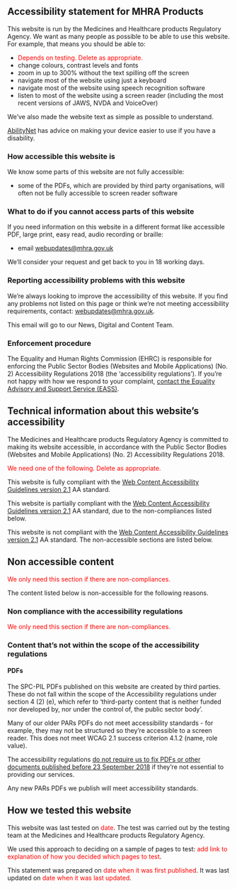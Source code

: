 ## Accessibility statement for MHRA Products

This website is run by the Medicines and Healthcare products Regulatory Agency. We want as many people as possible to be able to use this website. For example, that means you should be able to:

- <span style='color: red'>Depends on testing. Delete as appropriate.</span>
- change colours, contrast levels and fonts
- zoom in up to 300% without the text spilling off the screen
- navigate most of the website using just a keyboard
- navigate most of the website using speech recognition software
- listen to most of the website using a screen reader (including the most recent versions of JAWS, NVDA and VoiceOver)

We’ve also made the website text as simple as possible to understand.

[AbilityNet](https://mcmw.abilitynet.org.uk/) has advice on making your device easier to use if you have a disability.

### How accessible this website is

We know some parts of this website are not fully accessible:

- some of the PDFs, which are provided by third party organisations, will often not be fully accessible to screen reader software

### What to do if you cannot access parts of this website

If you need information on this website in a different format like accessible PDF, large print, easy read, audio recording or braille:

- email [webupdates@mhra.gov.uk][1]

We’ll consider your request and get back to you in 18 working days.

### Reporting accessibility problems with this website

We’re always looking to improve the accessibility of this website. If you find any problems not listed on this page or think we’re not meeting accessibility requirements, contact: [webupdates@mhra.gov.uk][1].

This email will go to our News, Digital and Content Team.

### Enforcement procedure

The Equality and Human Rights Commission (EHRC) is responsible for enforcing the Public Sector Bodies
(Websites and Mobile Applications) (No. 2) Accessibility Regulations 2018 (the ‘accessibility regulations’).
If you’re not happy with how we respond to your complaint, [contact the Equality Advisory and Support Service (EASS)][1].

## Technical information about this website’s accessibility

The Medicines and Healthcare products Regulatory Agency is committed to making its website accessible, in accordance with the Public Sector Bodies (Websites and Mobile Applications) (No. 2) Accessibility Regulations 2018.

<span style='color: red'>We need one of the following. Delete as appropriate.</span>

This website is fully compliant with the [Web Content Accessibility Guidelines version 2.1][3] AA standard.

This website is partially compliant with the [Web Content Accessibility Guidelines version 2.1][3] AA standard, due to the non-compliances listed below.

This website is not compliant with the [Web Content Accessibility Guidelines version 2.1][3] AA standard. The non-accessible sections are listed below.

## Non accessible content

<span style='color: red'>We only need this section if there are non-compliances.</span>

The content listed below is non-accessible for the following reasons.

### Non compliance with the accessibility regulations

<span style='color: red'>We only need this section if there are non-compliances.</span>

### Content that’s not within the scope of the accessibility regulations

#### PDFs

The SPC-PIL PDFs published on this website are created by third parties. These do not fall within the scope of the Accessibility regulations under section 4 (2) (e), which refer to ‘third-party content that is neither funded nor developed by, nor under the control of, the public sector body’.

Many of our older PARs PDFs do not meet accessibility standards - for example, they may not be structured so they’re accessible to a screen reader. This does not meet WCAG 2.1 success criterion 4.1.2 (name, role value).

The accessibility regulations [do not require us to fix PDFs or other documents published before 23 September 2018][2] if they’re not essential to providing our services.

Any new PARs PDFs we publish will meet accessibility standards.

## How we tested this website

This website was last tested on <span style='color: red'>date</span>. The test was carried out by the testing team at the Medicines and Healthcare products Regulatory Agency.

We used this approach to deciding on a sample of pages to test:
<span style='color: red'>add link to explanation of how you decided which pages to test</span>.

This statement was prepared on <span style='color: red'>date when it was first published</span>.
It was last updated on <span style='color: red'>date when it was last updated</span>.

[1]: mailto:webupdates@mhra.gov.uk
[2]: www.legislation.gov.uk/uksi/2018/952/regulation/4/made
[3]: https://www.w3.org/TR/WCAG21/
